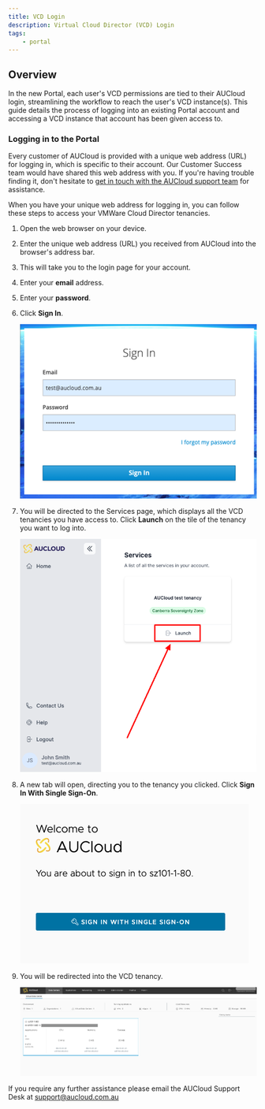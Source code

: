 ```yaml
---
title: VCD Login
description: Virtual Cloud Director (VCD) Login
tags:
    - portal
---
```


## Overview

In the new Portal, each user's VCD permissions are tied to their AUCloud login, streamlining the
workflow to reach the user's VCD instance(s). This guide details the process of logging into an
existing Portal account and accessing a VCD instance that account has been given access to.

### Logging in to the Portal

Every customer of AUCloud is provided with a unique web address (URL) for logging in, which is
specific to their account. Our Customer Success team would have shared this web address with you.
If you're having trouble finding it, don't hesitate to
[get in touch with the AUCloud support team](../support/index.md) for assistance.

When you have your unique web address for logging in, you can follow these steps to access your VMWare Cloud Director tenancies.

1. Open the web browser on your device.
1. Enter the unique web address (URL) you received from AUCloud into the browser's address bar.
1. This will take you to the login page for your account.
1. Enter your **email** address.
1. Enter your **password**.
1. Click **Sign In**.

    ![Enter password](./assets/login.png)

1. You will be directed to the Services page, which displays all the VCD tenancies you have access to. Click **Launch** on the tile of the tenancy you want to log into.
    
    ![Click into tenancy](./assets/launch.png)

1. A new tab will open, directing you to the tenancy you clicked. Click **Sign In With Single Sign-On**.

    ![Click Single Sign-On](./assets/vcd-tenancy-sso.png)

1. You will be redirected into the VCD tenancy.

    ![Logged in](./assets/vcd-logged-in.png)

If you require any further assistance please email the AUCloud Support Desk at support@aucloud.com.au
